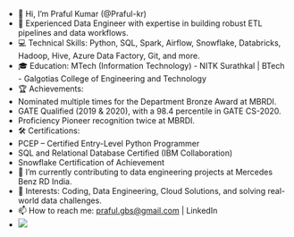  - 👋 Hi, I’m Praful Kumar (@Praful-kr)
 - 🚀 Experienced Data Engineer with expertise in building robust ETL pipelines and data workflows.
 - 💻 Technical Skills: Python, SQL, Spark, Airflow, Snowflake, Databricks, Hadoop, Hive, Azure Data Factory, Git, and more.
 - 🎓 Education: MTech (Information Technology) - NITK Surathkal | BTech - Galgotias College of Engineering and Technology
 - 🏆 Achievements:
  - Nominated multiple times for the Department Bronze Award at MBRDI.
  - GATE Qualified (2019 & 2020), with a 98.4 percentile in GATE CS-2020.
  - Proficiency Pioneer recognition twice at MBRDI.
 - 🛠️ Certifications:
  - PCEP – Certified Entry-Level Python Programmer
  - SQL and Relational Database Certified (IBM Collaboration)
  - Snowflake Certification of Achievement
 - 🌱 I’m currently contributing to data engineering projects at Mercedes Benz RD India.
 - 👀 Interests: Coding, Data Engineering, Cloud Solutions, and solving real-world data challenges.
 - 📫 How to reach me: praful.gbs@gmail.com | LinkedIn
- ![](https://komarev.com/ghpvc/?username=Praful-kr&color=brightgreen)
<!---
Praful-kr/Praful-kr is a ✨ special ✨ repository because its `README.md` (this file) appears on your GitHub profile.
You can click the Preview link to take a look at your changes.
--->
